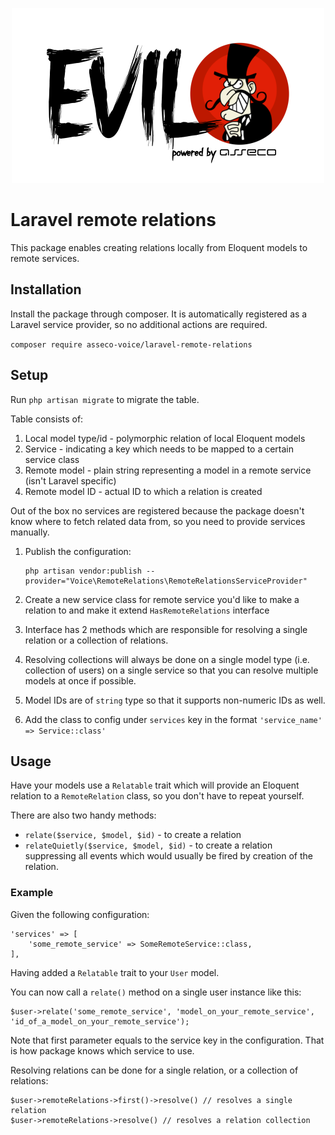 <p align="center"><a href="https://see.asseco.com" target="_blank"><img src="https://github.com/asseco-voice/art/blob/main/evil_logo.png" width="500"></a></p>

# Laravel remote relations

This package enables creating relations locally from Eloquent models to remote services. 

## Installation

Install the package through composer. It is automatically registered
as a Laravel service provider, so no additional actions are required.

``composer require asseco-voice/laravel-remote-relations``

## Setup

Run ``php artisan migrate`` to migrate the table. 

Table consists of:

1. Local model type/id - polymorphic relation of local Eloquent models
1. Service - indicating a key which needs to be mapped to a certain service class
1. Remote model - plain string representing a model in a remote service (isn't Laravel
specific)
1. Remote model ID - actual ID to which a relation is created 

Out of the box no services are registered because the package doesn't know
where to fetch related data from, so you need to provide services manually. 

1. Publish the configuration:

    ```
    php artisan vendor:publish --provider="Voice\RemoteRelations\RemoteRelationsServiceProvider"
    ```

1. Create a new service class for remote service you'd like to make a relation to and
make it extend ``HasRemoteRelations`` interface

1. Interface has 2 methods which are responsible for resolving a single relation or a
collection of relations. 

1. Resolving collections will always be done on a single model type (i.e. collection
of users) on a single service so that you can resolve multiple models at once if possible. 

1. Model IDs are of ``string`` type so that it supports non-numeric IDs as well.

1. Add the class to config under ``services`` key in the format `'service_name' => Service::class'`

## Usage

Have your models use a ``Relatable`` trait which will provide an Eloquent relation to 
a `RemoteRelation` class, so you don't have to repeat yourself. 

There are also two handy methods:

- ``relate($service, $model, $id)`` - to create a relation
- ``relateQuietly($service, $model, $id)`` - to create a relation suppressing all events which 
would usually be fired by creation of the relation. 

### Example

Given the following configuration:

```
'services' => [
    'some_remote_service' => SomeRemoteService::class,
],
``` 

Having added a `Relatable` trait to your ``User`` model.

You can now call a ``relate()`` method on a single user instance like this:

```
$user->relate('some_remote_service', 'model_on_your_remote_service', 'id_of_a_model_on_your_remote_service');
```

Note that first parameter equals to the service key in the configuration. That is how package knows which 
service to use. 

Resolving relations can be done for a single relation, or a collection of relations:

```
$user->remoteRelations->first()->resolve() // resolves a single relation
$user->remoteRelations->resolve() // resolves a relation collection
```
